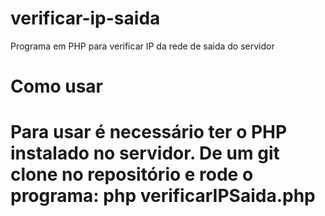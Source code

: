 # verificar-ip-saida
Programa em PHP para verificar IP da rede de saida do servidor

<h1>Como usar<h1/>
  Para usar é necessário ter o PHP instalado no servidor.
  De um git clone no repositório e rode o programa: php verificarIPSaida.php
